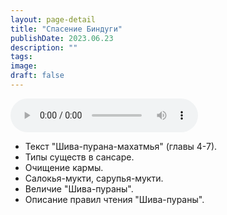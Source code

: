 ```yaml
---
layout: page-detail
title: "Спасение Биндуги"
publishDate: 2023.06.23
description: ""
tags:
image:
draft: false
---
```


<audio title="2023.06.23 - Спасение Биндуги.mp3" src="/upload/iblock/c07/c070b8ebb74bdd754466ef3c3e199862.mp3" controls=""></audio>

* Текст "Шива-пурана-махатмья" (главы 4-7).
* Типы существ в сансаре.
* Очищение кармы.
* Салокья-мукти, сарупья-мукти.
* Величие "Шива-пураны".
* Описание правил чтения "Шива-пураны".

  
